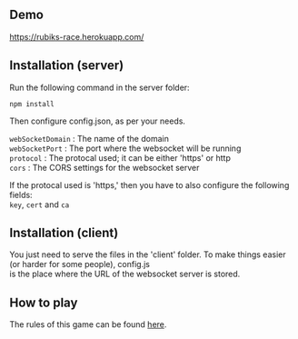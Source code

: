 ## Demo
https://rubiks-race.herokuapp.com/

## Installation (server)

Run the following command in the server folder:

```
npm install
```

Then configure config.json, as per your needs. 

`webSocketDomain` : The name of the domain  
`webSocketPort` : The port where the websocket will be running  
`protocol` : The protocal used; it can be either 'https' or http  
`cors` : The CORS settings for the websocket server  

If the protocal used is 'https,' then you have to also configure the following fields:  
`key`, `cert` and `ca`  


## Installation (client)

You just need to serve the files in the 'client' folder. To make things easier (or harder for some people), config.js  
is the place where the URL of the websocket server is stored.

## How to play

The rules of this game can be found [here](https://www.hasbro.com/common/documents/dad2884a1c4311ddbd0b0800200c9a66/D597E72E5056900B10F8D850BDEA6516.pdf).
